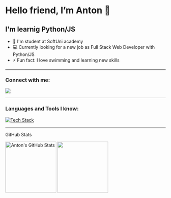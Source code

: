 # Hello friend, I’m Anton 👋

## I'm learnig Python/JS
- 🌱 I'm student at SoftUni academy
- 💻 Currently looking for a new job as Full Stack Web Developer with Python/JS
- ⚡ Fun fact: I love swimming and learning new skills

---
### Connect with me:
<a href="https://www.linkedin.com/in/anton-s-78140328/" target="_blank">
   <img src="https://img.shields.io/badge/LinkedIn-0077B5?style=for-the-badge&logo=linkedin&logoColor=0e76a8&color=black">
</a>

---
### Languages and Tools I know:

<a href="https://github.com/Code-A-187">
<img src="https://skillicons.dev/icons?i=py,js,react,nodejs,django,html,css,postgres,mongodb,vscode,git,github&perline=18" alt="Tech Stack" />
</a>

---

GitHub Stats

<a href="https://github.com/Code-A-187/github-readme-stats">
<img height="160" align="left" alt="Anton's GitHub Stats" src="https://github-readme-stats-git-masterrstaa-rickstaa.vercel.app/api?username=Code-A-187&amp;show_icons=true&amp;hide_border=false&amp;title_color=ff652f&amp;icon_color=FFE400&amp;bg_color=09131B&amp;text_color=ffffff&amp;border_color=0c1a25" style="max-width: 100%">
</a>
<a href="https://github.com/Code-A-187/github-readme-stats">
<img height=160 src="https://github-readme-stats-git-masterrstaa-rickstaa.vercel.app/api/top-langs/?username=Code-A-187&amp;layout=compact&amp;bg_color=09131B&amp;hide_border=true" style="max-width: 100%"/>
</a>











